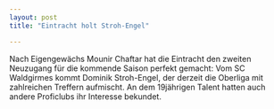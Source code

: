 ```yaml
---
layout: post
title: "Eintracht holt Stroh-Engel"

---
```


Nach Eigengewächs Mounir Chaftar hat die Eintracht den zweiten Neuzugang für die kommende Saison perfekt gemacht: Vom SC Waldgirmes kommt Dominik Stroh-Engel, der derzeit die Oberliga mit zahlreichen Treffern aufmischt. An dem 19jährigen Talent hatten auch andere Proficlubs ihr Interesse bekundet.


